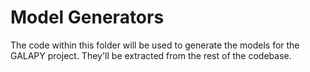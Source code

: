 # Model Generators 

The code within this folder will be used to generate the models for the GALAPY project. They'll be extracted from the rest of the codebase.